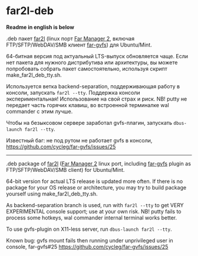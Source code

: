 # far2l-deb

**Readme in english is below**

.deb пакет [far2l](https://github.com/elfmz/far2l) (linux порт [Far Manager 2](http://www.farmanager.com/index.php?l=ru), включая FTP/SFTP/WebDAV/SMB клиент [far-gvfs](https://github.com/cycleg/far-gvfs)) для Ubuntu/Mint.

64-битная версия под актуальный LTS-выпуск обновляется чаще. Если нет пакета для нужного дистрибутива или архитектуры, вы можете попробовать собрать пакет самостоятельно, используя скрипт make_far2l_deb_tty.sh.

Используется ветка backend-separation, поддерживающая работу в консоли, запускать `far2l --tty`. Поддержка консоли экспериментальная! Использование на свой страх и риск. NB! putty не передает часть горячих клавиш, во встроенной терминалке wal commander с этим лучше.

Чтобы на безыксовом сервере заработал gvfs-плагин, запускать `dbus-launch far2l --tty`.

Известный баг: не под рутом не работает gvfs в консоли,
https://github.com/cycleg/far-gvfs/issues/25

---

.deb package of [far2l](https://github.com/elfmz/far2l) ([Far Manager 2](http://www.farmanager.com/index.php?l=en) linux port, including [far-gvfs](https://github.com/cycleg/far-gvfs) plugin as FTP/SFTP/WebDAV/SMB client) for Ubuntu/Mint.

64-bit version for actual LTS release is updated more often. If there is no package for your OS release or architecture, you may try to build package yourself using make_far2l_deb_tty.sh.

As backend-separation branch is used, run with `far2l --tty` to get VERY EXPERIMENTAL console support; use at your own risk. NB! putty fails to process some hotkeys, wal commander internal terminal works better.

To use gvfs-plugin on X11-less server, run `dbus-launch far2l --tty`.

Known bug: gvfs mount fails then running under unprivileged user in console, far-gvfs#25
https://github.com/cycleg/far-gvfs/issues/25
